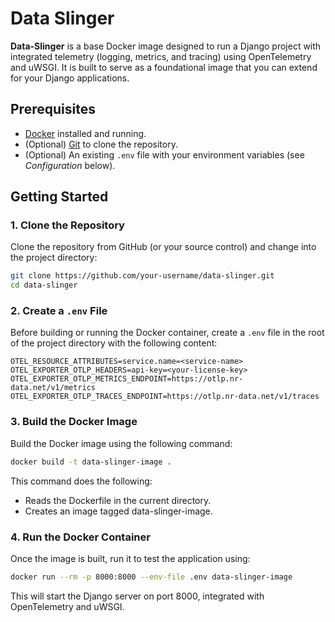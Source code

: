 # Data Slinger

**Data-Slinger** is a base Docker image designed to run a Django project with integrated telemetry (logging, metrics, and tracing) using OpenTelemetry and uWSGI. It is built to serve as a foundational image that you can extend for your Django applications.

## Prerequisites

- [Docker](https://docs.docker.com/get-docker/) installed and running.
- (Optional) [Git](https://git-scm.com/) to clone the repository.
- (Optional) An existing `.env` file with your environment variables (see _Configuration_ below).


## Getting Started

### 1. Clone the Repository

Clone the repository from GitHub (or your source control) and change into the project directory:

```bash
git clone https://github.com/your-username/data-slinger.git
cd data-slinger
```

### 2. Create a `.env` File

Before building or running the Docker container, create a `.env` file in the root of the project directory with the following content:

```env
OTEL_RESOURCE_ATTRIBUTES=service.name=<service-name>
OTEL_EXPORTER_OTLP_HEADERS=api-key=<your-license-key>
OTEL_EXPORTER_OTLP_METRICS_ENDPOINT=https://otlp.nr-data.net/v1/metrics
OTEL_EXPORTER_OTLP_TRACES_ENDPOINT=https://otlp.nr-data.net/v1/traces
```

### 3. Build the Docker Image

Build the Docker image using the following command:

```bash
docker build -t data-slinger-image .
```

This command does the following:

 - Reads the Dockerfile in the current directory.
 - Creates an image tagged data-slinger-image.


### 4. Run the Docker Container

Once the image is built, run it to test the application using:

```bash
docker run --rm -p 8000:8000 --env-file .env data-slinger-image
```

This will start the Django server on port 8000, integrated with OpenTelemetry and uWSGI.
